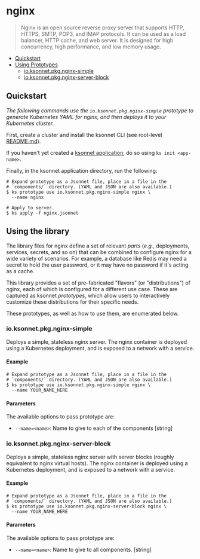 # nginx

> Nginx is an open source reverse proxy server that supports HTTP, HTTPS, SMTP, POP3, and IMAP protocols. It can be used as a load balancer, HTTP cache, and web server. It is designed for high concurrency, high performance, and low memory usage.

* [Quickstart](#quickstart)
* [Using Prototypes](#using-prototypes)
  * [io.ksonnet.pkg.nginx-simple](#io.ksonnet.pkg.nginx-simple)
  * [io.ksonnet.pkg.nginx-server-block](#io.ksonnet.pkg.nginx-server-block)

## Quickstart

*The following commands use the `io.ksonnet.pkg.nginx-simple` prototype to generate Kubernetes YAML for nginx, and then deploys it to your Kubernetes cluster.*

First, create a cluster and install the ksonnet CLI (see root-level [README.md](rootReadme)).

If you haven't yet created a [ksonnet application](linkToSomewhere), do so using `ks init <app-name>`.

Finally, in the ksonnet application directory, run the following:

```shell
# Expand prototype as a Jsonnet file, place in a file in the
# `components/` directory. (YAML and JSON are also available.)
$ ks prototype use io.ksonnet.pkg.nginx-simple nginx \
  --name nginx

# Apply to server.
$ ks apply -f nginx.jsonnet
```

## Using the library

The library files for nginx define a set of relevant *parts* (_e.g._, deployments, services, secrets, and so on) that can be combined to configure nginx for a wide variety of scenarios. For example, a database like Redis may need a secret to hold the user password, or it may have no password if it's acting as a cache.

This library provides a set of pre-fabricated "flavors" (or "distributions") of nginx, each of which is configured for a different use case. These are captured as ksonnet *prototypes*, which allow users to interactively customize these distributions for their specific needs.

These prototypes, as well as how to use them, are enumerated below.

### io.ksonnet.pkg.nginx-simple

Deploys a simple, stateless nginx server. The nginx container is deployed using a Kubernetes deployment, and is exposed to a network with a
service.

#### Example

```shell
# Expand prototype as a Jsonnet file, place in a file in the
# `components/` directory. (YAML and JSON are also available.)
$ ks prototype use io.ksonnet.pkg.nginx-simple nginx \
  --name YOUR_NAME_HERE
```

#### Parameters

The available options to pass prototype are:

* `--name=<name>`: Name to give to each of the components [string]

### io.ksonnet.pkg.nginx-server-block

Deploys a simple, stateless nginx server with server blocks (roughly equivalent to nginx virtual hosts). The nginx container is deployed using a
Kubernetes deployment, and is exposed to a network with a service.

#### Example

```shell
# Expand prototype as a Jsonnet file, place in a file in the
# `components/` directory. (YAML and JSON are also available.)
$ ks prototype use io.ksonnet.pkg.nginx-server-block nginx \
  --name YOUR_NAME_HERE
```

#### Parameters

The available options to pass prototype are:

* `--name=<name>`: Name to give to all components. [string]


[rootReadme]: https://github.com/ksonnet/mixins
